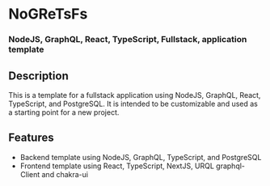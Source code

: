 # NoGReTsFs
### NodeJS, GraphQL, React, TypeScript, Fullstack, application template

## Description
This is a template for a fullstack application using NodeJS, GraphQL, React, TypeScript, and PostgreSQL. It is intended to be customizable and used as a starting point for a new project.

## Features
- Backend template using NodeJS, GraphQL, TypeScript, and PostgreSQL
- Frontend template using React, TypeScript, NextJS, URQL graphql-Client and chakra-ui